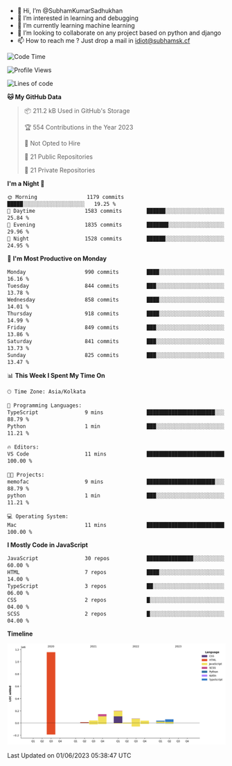- 👋 Hi, I’m @SubhamKumarSadhukhan
- 👀 I’m interested in learning and debugging
- 🌱 I’m currently learning machine learning
- 💞️ I’m looking to collaborate on any project based on python and django
- 📫 How to reach me ?
      Just drop a mail in idiot@subhamsk.cf

<!---
SubhamKumarSadhukhan/SubhamKumarSadhukhan is a ✨ special ✨ repository because its `README.md` (this file) appears on your GitHub profile.
You can click the Preview link to take a look at your changes.
--->


<!--START_SECTION:waka-->
![Code Time](http://img.shields.io/badge/Code%20Time-1%2C212%20hrs%2057%20mins-blue)

![Profile Views](http://img.shields.io/badge/Profile%20Views-24-blue)

![Lines of code](https://img.shields.io/badge/From%20Hello%20World%20I%27ve%20Written-1.8%20million%20lines%20of%20code-blue)

**🐱 My GitHub Data** 

> 📦 211.2 kB Used in GitHub's Storage 
 > 
> 🏆 554 Contributions in the Year 2023
 > 
> 🚫 Not Opted to Hire
 > 
> 📜 21 Public Repositories 
 > 
> 🔑 21 Private Repositories 
 > 
**I'm a Night 🦉** 

```text
🌞 Morning                1179 commits        █████░░░░░░░░░░░░░░░░░░░░   19.25 % 
🌆 Daytime                1583 commits        ██████░░░░░░░░░░░░░░░░░░░   25.84 % 
🌃 Evening                1835 commits        ███████░░░░░░░░░░░░░░░░░░   29.96 % 
🌙 Night                  1528 commits        ██████░░░░░░░░░░░░░░░░░░░   24.95 % 
```
📅 **I'm Most Productive on Monday** 

```text
Monday                   990 commits         ████░░░░░░░░░░░░░░░░░░░░░   16.16 % 
Tuesday                  844 commits         ███░░░░░░░░░░░░░░░░░░░░░░   13.78 % 
Wednesday                858 commits         ████░░░░░░░░░░░░░░░░░░░░░   14.01 % 
Thursday                 918 commits         ████░░░░░░░░░░░░░░░░░░░░░   14.99 % 
Friday                   849 commits         ███░░░░░░░░░░░░░░░░░░░░░░   13.86 % 
Saturday                 841 commits         ███░░░░░░░░░░░░░░░░░░░░░░   13.73 % 
Sunday                   825 commits         ███░░░░░░░░░░░░░░░░░░░░░░   13.47 % 
```


📊 **This Week I Spent My Time On** 

```text
🕑︎ Time Zone: Asia/Kolkata

💬 Programming Languages: 
TypeScript               9 mins              ██████████████████████░░░   88.79 % 
Python                   1 min               ███░░░░░░░░░░░░░░░░░░░░░░   11.21 % 

🔥 Editors: 
VS Code                  11 mins             █████████████████████████   100.00 % 

🐱‍💻 Projects: 
memofac                  9 mins              ██████████████████████░░░   88.79 % 
python                   1 min               ███░░░░░░░░░░░░░░░░░░░░░░   11.21 % 

💻 Operating System: 
Mac                      11 mins             █████████████████████████   100.00 % 
```

**I Mostly Code in JavaScript** 

```text
JavaScript               30 repos            ███████████████░░░░░░░░░░   60.00 % 
HTML                     7 repos             ████░░░░░░░░░░░░░░░░░░░░░   14.00 % 
TypeScript               3 repos             ██░░░░░░░░░░░░░░░░░░░░░░░   06.00 % 
CSS                      2 repos             █░░░░░░░░░░░░░░░░░░░░░░░░   04.00 % 
SCSS                     2 repos             █░░░░░░░░░░░░░░░░░░░░░░░░   04.00 % 
```



**Timeline**

![Lines of Code chart](https://raw.githubusercontent.com/SubhamKumarSadhukhan/SubhamKumarSadhukhan/main/assets/bar_graph.png)


 Last Updated on 01/06/2023 05:38:47 UTC
<!--END_SECTION:waka-->
